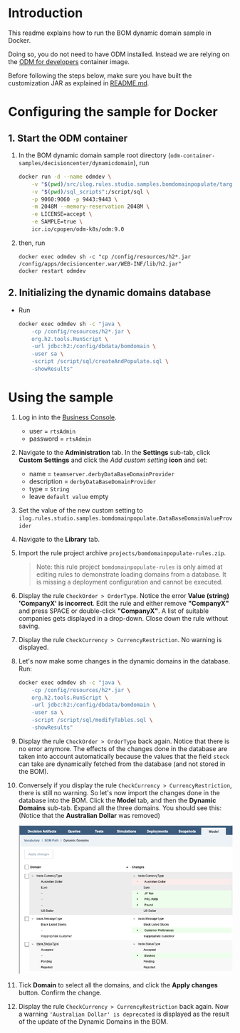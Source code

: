 
# Introduction

This readme explains how to run the BOM dynamic domain sample in Docker.

Doing so, you do not need to have ODM installed. Instead we are relying on the [ODM for developers](https://github.com/DecisionsDev/odm-for-developers) container image.

Before following the steps below, make sure you have built the customization JAR as explained in [README.md](README.md).

#  Configuring the sample for Docker

## 1. Start the ODM container

1. In the BOM dynamic domain sample root directory (`odm-container-samples/decisioncenter/dynamicdomain`), run
    ```bash
    docker run -d --name odmdev \
        -v "$(pwd)/src/ilog.rules.studio.samples.bomdomainpopulate/target/bomdomainpopulate-1.0.jar":/config/apps/decisioncenter.war/WEB-INF/lib/bomdomainpopulate-1.0.jar \
        -v "$(pwd)/sql_scripts":/script/sql \
        -p 9060:9060 -p 9443:9443 \
        -m 2048M --memory-reservation 2048M \
        -e LICENSE=accept \
        -e SAMPLE=true \
        icr.io/cpopen/odm-k8s/odm:9.0
    ```

1. then, run
    ```
    docker exec odmdev sh -c "cp /config/resources/h2*.jar /config/apps/decisioncenter.war/WEB-INF/lib/h2.jar"
    docker restart odmdev
    ```

## 2. Initializing the dynamic domains database

- Run
    ```bash
    docker exec odmdev sh -c "java \
        -cp /config/resources/h2*.jar \
        org.h2.tools.RunScript \
        -url jdbc:h2:/config/dbdata/bomdomain \
        -user sa \
        -script /script/sql/createAndPopulate.sql \
        -showResults"
    ```

# Using the sample

1. Log in into the [Business Console](http://localhost:9060/decisioncenter).<!-- markdown-link-check-disable-line -->
    - user = `rtsAdmin`
    - password = `rtsAdmin`
1. Navigate to the **Administration** tab. In the **Settings** sub-tab, click **Custom Settings** and click the *Add custom setting* **icon** and set:
    - name = `teamserver.derbyDataBaseDomainProvider`
    - description = `derbyDataBaseDomainProvider`
    - type = `String`
    - leave `default value` empty
1. Set the value of the new custom setting to `ilog.rules.studio.samples.bomdomainpopulate.DataBaseDomainValueProvider`
1. Navigate to the **Library** tab.
1. Import the rule project archive `projects/bomdomainpopulate-rules.zip`.
    > Note: this rule project `bomdomainpopulate-rules` is only aimed at editing rules to demonstrate loading domains from a database. It is missing a deployment configuration and cannot be executed.
1. Display the rule `CheckOrder > OrderType`. Notice the error **Value (string) 'CompanyX' is incorrect**. Edit the rule and either remove **"CompanyX"** and press SPACE or double-click **"CompanyX"**. A list of suitable companies gets displayed in a drop-down. Close down the rule without saving.
1. Display the rule `CheckCurrency > CurrencyRestriction`. No warning is displayed.
1. Let's now make some changes in the dynamic domains in the database. Run:
    ```bash
    docker exec odmdev sh -c "java \
        -cp /config/resources/h2*.jar \
        org.h2.tools.RunScript \
        -url jdbc:h2:/config/dbdata/bomdomain \
        -user sa \
        -script /script/sql/modifyTables.sql \
        -showResults"
    ```
1. Display the rule `CheckOrder > OrderType` back again. Notice that there is no error anymore. The effects of the changes done in the database are taken into account automatically because the values that the field `stock` can take are dynamically fetched from the database (and not stored in the BOM).
1. Conversely if you display the rule `CheckCurrency > CurrencyRestriction`, there is still no warning. So let's now import the changes done in the database into the BOM. Click the **Model** tab, and then the **Dynamic Domains** sub-tab. Expand all the three domains. You should see this: (Notice that the **Australian Dollar** was removed)

    ![Dynamic Domains update](images/dynamicDomainsUpdate.png)

1. Tick **Domain** to select all the domains, and click the **Apply changes** button. Confirm the change.
1. Display the rule `CheckCurrency > CurrencyRestriction` back again. Now a warning `'Australian Dollar' is deprecated` is displayed as the result of the update of the Dynamic Domains in the BOM.
